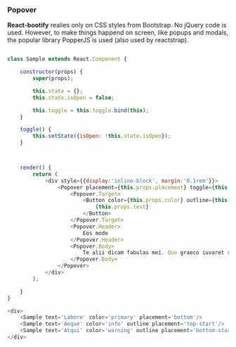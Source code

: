 

### Popover


**React-bootify** realies only on CSS styles from Bootstrap. No jQuery code is used. However, to make
things happend on screen, like popups and modals, the popular library PopperJS is used (also used by reactstrap).



```js

class Sample extends React.Component {

    constructor(props) {
        super(props);

        this.state = {};
        this.state.isOpen = false;

        this.toggle = this.toggle.bind(this);
    }

    toggle() {
        this.setState({isOpen: !this.state.isOpen});
    }



    render() {
        return (
            <div style={{display:'inline-block', margin:'0.1rem'}}>
                <Popover placement={this.props.placement} toggle={this.toggle} isOpen={this.state.isOpen}>
                    <Popover.Target>
                        <Button color={this.props.color} outline={this.props.outline} onClick={this.toggle}>
                            {this.props.text}
                        </Button>
                    </Popover.Target>
                    <Popover.Header>
                        Eos modo
                    </Popover.Header>
                    <Popover.Body>
                        Te alii dicam fabulas mei. Quo graeco iuvaret scaevola no.
                    </Popover.Body>
                </Popover>
            </div>
        );

    }
}

<div>
    <Sample text='Labore' color='primary' placement='bottom'/>
    <Sample text='Aeque' color='info' outline placement='top-start'/>
    <Sample text='Atqui' color='warning' outline placement='bottom-start'/>
</div>

```